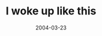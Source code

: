 ---
layout: base.njk
title : 'I woke up like this' 
view_title : 'I woke up like this' 
year : '2004' 
date : '2004-03-23' 
img_file : '/drawing/iwokeuplikethis.png' 
html_file : 'iwokeuplikethis' 
next_html : 'ilovethezoo.html' 
year_order : '47' 
permalink : "title/{{html_file}}.html"
---